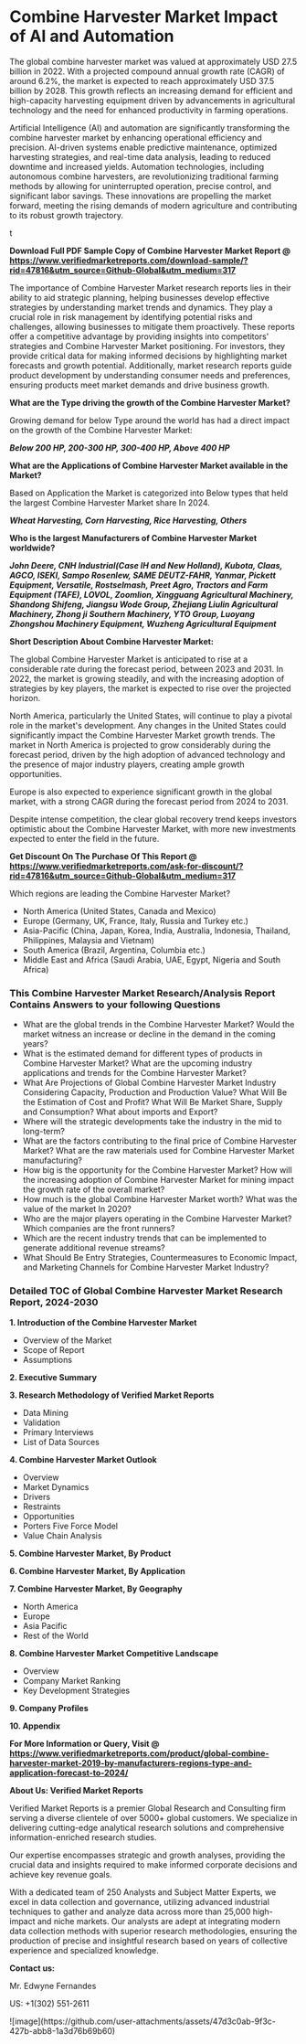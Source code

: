 <h1>Combine Harvester Market Impact of AI and Automation</h1><p>The global combine harvester market was valued at approximately USD 27.5 billion in 2022. With a projected compound annual growth rate (CAGR) of around 6.2%, the market is expected to reach approximately USD 37.5 billion by 2028. This growth reflects an increasing demand for efficient and high-capacity harvesting equipment driven by advancements in agricultural technology and the need for enhanced productivity in farming operations.</p><p>Artificial Intelligence (AI) and automation are significantly transforming the combine harvester market by enhancing operational efficiency and precision. AI-driven systems enable predictive maintenance, optimized harvesting strategies, and real-time data analysis, leading to reduced downtime and increased yields. Automation technologies, including autonomous combine harvesters, are revolutionizing traditional farming methods by allowing for uninterrupted operation, precise control, and significant labor savings. These innovations are propelling the market forward, meeting the rising demands of modern agriculture and contributing to its robust growth trajectory.</p>t</p><p id="" class=""><strong>Download Full PDF Sample Copy of Combine Harvester Market Report @ <a href="https://www.verifiedmarketreports.com/download-sample/?rid=47816&utm_source=Github-Global&utm_medium=317" target="_blank">https://www.verifiedmarketreports.com/download-sample/?rid=47816&utm_source=Github-Global&utm_medium=317</a></strong></p><p>The importance of&nbsp;Combine Harvester Market research reports lies in their ability to aid strategic planning, helping businesses develop effective strategies by understanding market trends and dynamics. They play a crucial role in risk management by identifying potential risks and challenges, allowing businesses to mitigate them proactively. These reports offer a competitive advantage by providing insights into competitors' strategies and Combine Harvester Market positioning. For investors, they provide critical data for making informed decisions by highlighting market forecasts and growth potential. Additionally, market research reports guide product development by understanding consumer needs and preferences, ensuring products meet market demands and drive business growth.</p><p><strong>What are the&nbsp;Type driving the growth of the Combine Harvester Market?</strong></p><p id="" class="">Growing demand for below Type around the world has had a direct impact on the growth of the Combine Harvester Market:</p><em><strong>Below 200 HP, 200-300 HP, 300-400 HP, Above 400 HP</strong></em></p><strong>What are the&nbsp;Applications&nbsp;of Combine Harvester Market available in the Market?</strong></p><p id="" class="">Based on Application the Market is categorized into Below types that held the largest Combine Harvester Market share In 2024.</p><em><strong>Wheat Harvesting, Corn Harvesting, Rice Harvesting, Others</strong></em></p><strong>Who is the largest Manufacturers of Combine Harvester Market worldwide?</strong></p><p><em><strong>John Deere, CNH Industrial(Case IH and New Holland), Kubota, Claas, AGCO, ISEKI, Sampo Rosenlew, SAME DEUTZ-FAHR, Yanmar, Pickett Equipment, Versatile, Rostselmash, Preet Agro, Tractors and Farm Equipment (TAFE), LOVOL, Zoomlion, Xingguang Agricultural Machinery, Shandong Shifeng, Jiangsu Wode Group, Zhejiang Liulin Agricultural Machinery, Zhong ji Southern Machinery, YTO Group, Luoyang Zhongshou Machinery Equipment, Wuzheng Agricultural Equipment</strong></em></p><p id="" class=""><strong>Short Description About Combine Harvester Market:</strong></p><p>The global Combine Harvester Market is anticipated to rise at a considerable rate during the forecast period, between 2023 and 2031. In 2022, the market is growing steadily, and with the increasing adoption of strategies by key players, the market is expected to rise over the projected horizon.</p><p>North America, particularly the United States, will continue to play a pivotal role in the market's development. Any changes in the United States could significantly impact the Combine Harvester Market growth trends. The market in North America is projected to grow considerably during the forecast period, driven by the high adoption of advanced technology and the presence of major industry players, creating ample growth opportunities.</p><p>Europe is also expected to experience significant growth in the global market, with a strong CAGR during the forecast period from 2024 to 2031.</p><p>Despite intense competition, the clear global recovery trend keeps investors optimistic about the Combine Harvester Market, with more new investments expected to enter the field in the future.</p><p id="" class=""><strong>Get Discount On The Purchase Of This Report @ <a href="https://www.verifiedmarketreports.com/ask-for-discount/?rid=47816&utm_source=Github-Global&utm_medium=317" target="_blank">https://www.verifiedmarketreports.com/ask-for-discount/?rid=47816&utm_source=Github-Global&utm_medium=317</a></strong></p>Which regions are leading the Combine Harvester Market?</p><ul><li>North America (United States, Canada and Mexico)</li><li>Europe (Germany, UK, France, Italy, Russia and Turkey etc.)</li><li>Asia-Pacific (China, Japan, Korea, India, Australia, Indonesia, Thailand, Philippines, Malaysia and Vietnam)</li><li>South America (Brazil, Argentina, Columbia etc.)</li><li>Middle East and Africa (Saudi Arabia, UAE, Egypt, Nigeria and South Africa)</li></ul><h3 id="" class="">This Combine Harvester Market Research/Analysis Report Contains Answers to your following Questions</h3><ul><li>What are the global trends in the Combine Harvester Market? Would the market witness an increase or decline in the demand in the coming years?</li><li>What is the estimated demand for different types of products in Combine Harvester Market? What are the upcoming industry applications and trends for the Combine Harvester Market?</li><li>What Are Projections of Global Combine Harvester Market Industry Considering Capacity, Production and Production Value? What Will Be the Estimation of Cost and Profit? What Will Be Market Share, Supply and Consumption? What about imports and Export?</li><li>Where will the strategic developments take the industry in the mid to long-term?</li><li>What are the factors contributing to the final price of Combine Harvester Market? What are the raw materials used for Combine Harvester Market manufacturing?</li><li>How big is the opportunity for the Combine Harvester Market? How will the increasing adoption of Combine Harvester Market for mining impact the growth rate of the overall market?</li><li>How much is the global Combine Harvester Market worth? What was the value of the market In 2020?</li><li>Who are the major players operating in the Combine Harvester Market? Which companies are the front runners?</li><li>Which are the recent industry trends that can be implemented to generate additional revenue streams?</li><li>What Should Be Entry Strategies, Countermeasures to Economic Impact, and Marketing Channels for Combine Harvester Market Industry?</li></ul><h3 id="" class="">Detailed TOC of Global Combine Harvester Market Research Report, 2024-2030</h3><p id="" class=""><strong>1. Introduction of the Combine Harvester Market</strong></p><ul><li>Overview of the Market</li><li>Scope of Report</li><li>Assumptions</li></ul><p id="" class=""><strong>2. Executive Summary</strong></p><p id="" class=""><strong>3. Research Methodology of Verified Market Reports</strong></p><ul><li>Data Mining</li><li>Validation</li><li>Primary Interviews</li><li>List of Data Sources</li></ul><p id="" class=""><strong>4. Combine Harvester Market Outlook</strong></p><ul><li>Overview</li><li>Market Dynamics</li><li>Drivers</li><li>Restraints</li><li>Opportunities</li><li>Porters Five Force Model</li><li>Value Chain Analysis</li></ul><p id="" class=""><strong>5. Combine Harvester Market, By Product</strong></p><p id="" class=""><strong>6. Combine Harvester Market, By Application</strong></p><p id="" class=""><strong>7. Combine Harvester Market, By Geography</strong></p><ul><li>North America</li><li>Europe</li><li>Asia Pacific</li><li>Rest of the World</li></ul><p id="" class=""><strong>8. Combine Harvester Market Competitive Landscape</strong></p><ul><li>Overview</li><li>Company Market Ranking</li><li>Key Development Strategies</li></ul><p id="" class=""><strong>9. Company Profiles</strong></p><p id="" class=""><strong>10. Appendix</strong></p><p id="" class=""><strong>For More Information or Query, Visit @ <a href="https://www.verifiedmarketreports.com/product/global-combine-harvester-market-2019-by-manufacturers-regions-type-and-application-forecast-to-2024/" target="_blank">https://www.verifiedmarketreports.com/product/global-combine-harvester-market-2019-by-manufacturers-regions-type-and-application-forecast-to-2024/</a></strong></p><p id="" class=""><strong>About Us: Verified Market Reports</strong></p><p id="" class="">Verified Market Reports is a premier Global Research and Consulting firm serving a diverse clientele of over 5000+ global customers. We specialize in delivering cutting-edge analytical research solutions and comprehensive information-enriched research studies.</p><p id="" class="">Our expertise encompasses strategic and growth analyses, providing the crucial data and insights required to make informed corporate decisions and achieve key revenue goals.</p><p id="" class="">With a dedicated team of 250 Analysts and Subject Matter Experts, we excel in data collection and governance, utilizing advanced industrial techniques to gather and analyze data across more than 25,000 high-impact and niche markets. Our analysts are adept at integrating modern data collection methods with superior research methodologies, ensuring the production of precise and insightful research based on years of collective experience and specialized knowledge.</p><p id="" class=""><strong>Contact us:</strong></p><p id="" class="">Mr. Edwyne Fernandes</p><p id="" class="">US: +1(302) 551-2611</p>
![image](https://github.com/user-attachments/assets/47d3c0ab-9f3c-427b-abb8-1a3d76b69b60)

